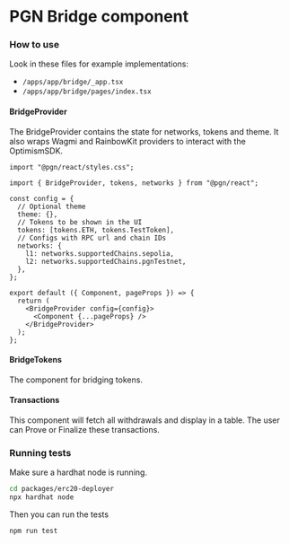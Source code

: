# PGN Bridge component

### How to use

Look in these files for example implementations:

- `/apps/app/bridge/_app.tsx`
- `/apps/app/bridge/pages/index.tsx`

#### BridgeProvider

The BridgeProvider contains the state for networks, tokens and theme. It also wraps Wagmi and RainbowKit providers to interact with the OptimismSDK.

```tsx
import "@pgn/react/styles.css";

import { BridgeProvider, tokens, networks } from "@pgn/react";

const config = {
  // Optional theme
  theme: {},
  // Tokens to be shown in the UI
  tokens: [tokens.ETH, tokens.TestToken],
  // Configs with RPC url and chain IDs
  networks: {
    l1: networks.supportedChains.sepolia,
    l2: networks.supportedChains.pgnTestnet,
  },
};

export default ({ Component, pageProps }) => {
  return (
    <BridgeProvider config={config}>
      <Component {...pageProps} />
    </BridgeProvider>
  );
};
```

#### BridgeTokens

The component for bridging tokens.

#### Transactions

This component will fetch all withdrawals and display in a table. The user can Prove or Finalize these transactions.

### Running tests

Make sure a hardhat node is running.

```sh
cd packages/erc20-deployer
npx hardhat node
```

Then you can run the tests

```sh
npm run test

```
